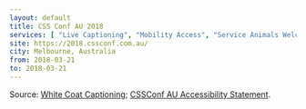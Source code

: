 ```yaml
---
layout: default
title: CSS Conf AU 2018
services: [ "Live Captioning", "Mobility Access", "Service Animals Welcome", "Restrooms: All-Gender / Gender-Neutral", "Dietary Accommodation", "Reserved Seating Near Stage" ]
site: https://2018.cssconf.com.au/
city: Melbourne, Australia
from: 2018-03-21
to: 2018-03-21
---
```


Source: [White Coat Captioning](http://www.whitecoatcaptioning.com/); [CSSConf AU Accessibility Statement](https://2018.cssconf.com.au/accessibility).
